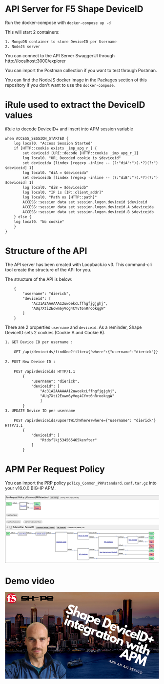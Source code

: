 # API Server for F5 Shape DeviceID

Run the docker-compose with ``docker-compose up -d``

This will start 2 containers:

    1. MongoDB container to store DeviceID per Username
    2. NodeJS server

You can connect to the API Server SwaggerUI through http://localhost:3000/explorer

You can import the Postman collection if you want to test through Postman.

You can find the NodeJS docker image in the Packages section of this repository if you don't want to use the ``docker-compose``.

# iRule used to extract the DeviceID values

iRule to decode DeviceID+ and insert into APM session variable

    when ACCESS_SESSION_STARTED {
        log local0. "Access Session Started"
        if [HTTP::cookie exists _imp_apg_r_] {
            set deviceid [URI::decode [HTTP::cookie _imp_apg_r_]]
            log local0. "URL Decoded cookie is $deviceid"
            set deviceida [lindex [regexp -inline -- (?:"diA":")(.*?)(?:") $deviceid] 1]
            log local0. "diA = $deviceida"
            set deviceidb [lindex [regexp -inline -- (?:"diB":")(.*?)(?:") $deviceid] 1]
            log local0. "diB = $deviceidb"
            log local0. "IP is [IP::client_addr]"
            log local0. "Path os [HTTP::path]"
            ACCESS::session data set session.logon.deviceid $deviceid
            ACCESS::session data set session.logon.deviceid.A $deviceida
            ACCESS::session data set session.logon.deviceid.B $deviceidb
        } else {
        log local0. "No cookie"
        }
    }

# Structure of the API

The API server has been created with Loopback.io v3. This command-cli tool create the structure of the API for you.

The structure of the API is below:

        {
            "username": "dierick",
            "deviceid": [
                "Ac31A2AAAAAA12uwoekcLffhgfjgjghj",
                "AUq7Xti2Eowm6yVog4CYvt6nRrookqgW"
            ]
        }

There are 2 properties ``username`` and ``deviceid``. As a reminder, Shape DeviceID sets 2 cookies (Cookie A and Cookie B).

    1. GET Device ID per username : 
    
        GET /api/deviceids/findOne?filter={"where":{"username":"dierick"}}
    
    2. POST New Device ID : 
    
        POST /api/deviceids HTTP/1.1
            {
                "username": "dierick",
                "deviceid": [
                    "Ac31A2AAAAAA12uwoekcLffhgfjgjghj",
                    "AUq7Xti2Eowm6yVog4CYvt6nRrookqgW"
                    ]
            }
    3. UPDATE Device ID per username

        POST /api/deviceids/upsertWithWhere?where={"username": "dierick"} HTTP/1.1
            {
                "deviceid": [
                    "Rtdsflkj534565465kenfter"
                ]
            }


# APM Per Request Policy

You can import the PRP policy ``policy_Common_PRPstandard.conf.tar.gz`` into your v16.0.0 BIG-IP APM.

![GitHub Logo](https://raw.githubusercontent.com/MattDierick/DeviceID-api-server/main/images/PRP.png)


# Demo video

[![IMAGE ALT TEXT HERE](https://raw.githubusercontent.com/MattDierick/DeviceID-api-server/main/images/Youtube_screen.png)](https://youtu.be/PVYwh76nGVE)
